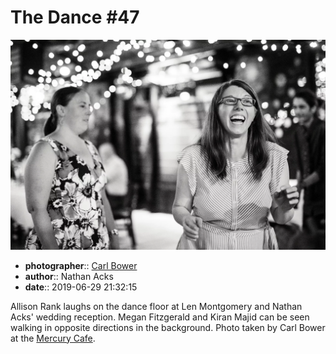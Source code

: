 # The Dance \#47

![Allison Rank laughs on the dance floor](assets/2019-06-29-set-4-the-dance-47.webp)

* **photographer**:: [Carl Bower](https://carlbowerphotos.com)
* **author**:: Nathan Acks
* **date**:: 2019-06-29 21:32:15

Allison Rank laughs on the dance floor at Len Montgomery and Nathan Acks' wedding reception. Megan Fitzgerald and Kiran Majid can be seen walking in opposite directions in the background. Photo taken by Carl Bower at the [Mercury Cafe](http://mercurycafe.com).
